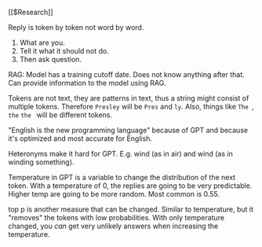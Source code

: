 [[$Research]]

Reply is token by token not word by word.

1. What are you.
2. Tell it what it should not do.
3. Then ask question.

RAG: Model has a training cutoff date. Does not know anything after that. Can provide information to the model using RAG. 

Tokens are not text, they are patterns in text, thus a string might consist of multiple tokens. Therefore `Presley` will be `Pres` and `ly`. Also, things like `The `, `the` `the ` will be different tokens.

"English is the new programming language" because of GPT and because it's optimized and most accurate for English.

Heteronyms make it hard for GPT. E.g. wind (as in air) and wind (as in winding something).

Temperature in GPT is a variable to change the distribution of the next token. With a temperature of 0, the replies are going to be very predictable. Higher temp are going to be more random. Most common is 0.55.

top p is another measure that can be changed. Similar to temperature, but it "removes" the tokens with low probabilities. With only temperature changed, you _can_ get very unlikely answers when increasing the temperature.

